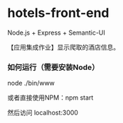 # hotels-front-end

Node.js + Express + Semantic-UI

【应用集成作业】显示爬取的酒店信息。

### 如何运行（需要安装Node）
node ./bin/www

或者直接使用NPM：npm start

然后访问 localhost:3000
